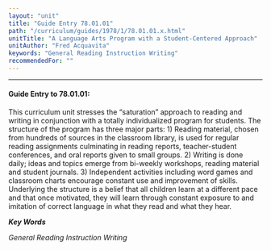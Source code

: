 ```yaml
---
layout: "unit"
title: "Guide Entry 78.01.01"
path: "/curriculum/guides/1978/1/78.01.01.x.html"
unitTitle: "A Language Arts Program with a Student-Centered Approach"
unitAuthor: "Fred Acquavita"
keywords: "General Reading Instruction Writing"
recommendedFor: ""
---
```

<body>
<hr/>
<h4>
Guide Entry to 78.01.01:
</h4>
This curriculum unit stresses the “saturation” approach to reading and writing in conjunction with a totally individualized program for students. The structure of the program has three major parts: 1) Reading material, chosen from hundreds of sources in the classroom library, is used for regular reading assignments culminating in reading reports, teacher-student conferences, and oral reports given to small groups. 2) Writing is done daily; ideas and topics emerge from bi-weekly workshops, reading material and student journals. 3) Independent activities including word games and classroom charts encourage constant use and improvement of skills. Underlying the structure is a belief that all children learn at a different pace and that once motivated, they will learn through constant exposure to and imitation of correct language in what they read and what they hear.
<p>
<b>
<i>
Key Words
</i>
</b>
<br/>
</p>
<p>
<i>
General Reading Instruction Writing
</i>
</p>
</body>